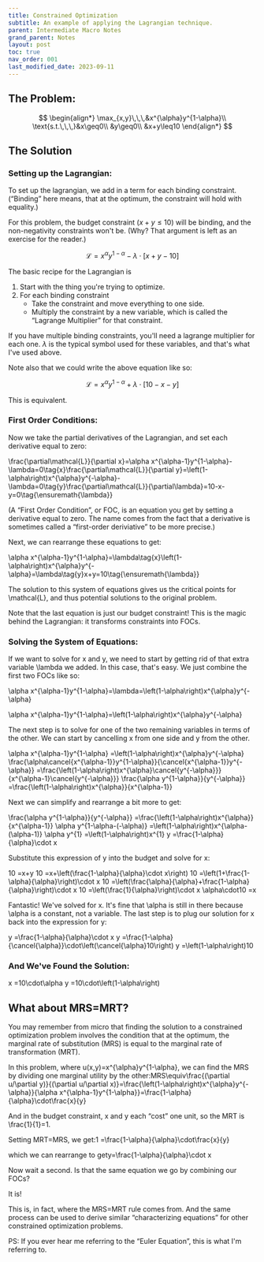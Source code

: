 ```yaml
---
title: Constrained Optimization
subtitle: An example of applying the Lagrangian technique.
parent: Intermediate Macro Notes
grand_parent: Notes
layout: post
toc: true
nav_order: 001
last_modified_date: 2023-09-11
---
```


## The Problem:

$$
\begin{align*}
\max_{x,y}\,\,\,&x^{\alpha}y^{1-\alpha}\\
\text{s.t.\,\,\,}&x\geq0\\
&y\geq0\\
&x+y\leq10
\end{align*}
$$

## The Solution

### Setting up the Lagrangian:

To set up the lagrangian, we add in a term for each binding constraint. (“Binding” here means, that at the optimum, the constraint will hold with equality.)

For this problem, the budget constraint ($x+y\leq10$) will be binding, and the non-negativity constraints won't be. (Why? That argument is left as an exercise for the reader.)

$$\mathcal{L}=x^{\alpha}y^{1-\alpha}-\lambda\cdot\left[x+y-10\right]$$

The basic recipe for the Lagrangian is 

1. Start with the thing you're trying to optimize.
2. For each binding constraint
    - Take the constraint and move everything to one side.
    - Multiply the constraint by a new variable, which is called the “Lagrange Multiplier” for that constraint.


If you have multiple binding constraints, you'll need a lagrange multiplier for each one. 
$\lambda$ is the typical symbol used for these variables, and that's what I've used above.

Note also that we could write the above equation like so:

$$\mathcal{L}=x^{\alpha}y^{1-\alpha}+\lambda\cdot\left[10-x-y\right]$$

This is equivalent.

### First Order Conditions:

Now we take the partial derivatives of the Lagrangian, and set each derivative equal to zero:

\frac{\partial\mathcal{L}}{\partial x}=\alpha x^{\alpha-1}y^{1-\alpha}-\lambda=0\tag{x}\frac{\partial\mathcal{L}}{\partial y}=\left(1-\alpha\right)x^{\alpha}y^{-\alpha}-\lambda=0\tag{y}\frac{\partial\mathcal{L}}{\partial\lambda}=10-x-y=0\tag{\ensuremath{\lambda}}

(A “First Order Condition”, or FOC, is an equation you get by setting a derivative equal to zero. The name comes from the fact that a derivative is sometimes called a “first-order deriviative” to be more precise.)

Next, we can rearrange these equations to get:

\alpha x^{\alpha-1}y^{1-\alpha}=\lambda\tag{x}\left(1-\alpha\right)x^{\alpha}y^{-\alpha}=\lambda\tag{y}x+y=10\tag{\ensuremath{\lambda}}

The solution to this system of equations gives us the critical points for \mathcal{L}, and thus potential solutions to the original problem.

Note that the last equation is just our budget constraint! This is the magic behind the Lagrangian: it transforms constraints into FOCs.

### Solving the System of Equations:

If we want to solve for x and y, we need to start by getting rid of that extra variable \lambda we added. In this case, that's easy. We just combine the first two FOCs like so:

\alpha x^{\alpha-1}y^{1-\alpha}=\lambda=\left(1-\alpha\right)x^{\alpha}y^{-\alpha}

\alpha x^{\alpha-1}y^{1-\alpha}=\left(1-\alpha\right)x^{\alpha}y^{-\alpha}

The next step is to solve for one of the two remaining variables in terms of the other. We can start by cancelling x from one side and y from the other.

\alpha x^{\alpha-1}y^{1-\alpha}	=\left(1-\alpha\right)x^{\alpha}y^{-\alpha}
\frac{\alpha\cancel{x^{\alpha-1}}y^{1-\alpha}}{\cancel{x^{\alpha-1}}y^{-\alpha}}	=\frac{\left(1-\alpha\right)x^{\alpha}\cancel{y^{-\alpha}}}{x^{\alpha-1}\cancel{y^{-\alpha}}}
\frac{\alpha y^{1-\alpha}}{y^{-\alpha}}	=\frac{\left(1-\alpha\right)x^{\alpha}}{x^{\alpha-1}}

Next we can simplify and rearrange a bit more to get:

\frac{\alpha y^{1-\alpha}}{y^{-\alpha}}	=\frac{\left(1-\alpha\right)x^{\alpha}}{x^{\alpha-1}}
\alpha y^{1-\alpha-(-\alpha)}	=\left(1-\alpha\right)x^{\alpha-(\alpha-1)}
\alpha y^{1}	=\left(1-\alpha\right)x^{1}
y	=\frac{1-\alpha}{\alpha}\cdot x

Substitute this expression of y into the budget and solve for x:

10	=x+y
10	=x+\left(\frac{1-\alpha}{\alpha}\cdot x\right)
10	=\left(1+\frac{1-\alpha}{\alpha}\right)\cdot x
10	=\left(\frac{\alpha}{\alpha}+\frac{1-\alpha}{\alpha}\right)\cdot x
10	=\left(\frac{1}{\alpha}\right)\cdot x
\alpha\cdot10	=x

Fantastic! We've solved for x. It's fine that \alpha is still in there because \alpha is a constant, not a variable. The last step is to plug our solution for x back into the expression for y:

y	=\frac{1-\alpha}{\alpha}\cdot x
y	=\frac{1-\alpha}{\cancel{\alpha}}\cdot\left(\cancel{\alpha}10\right)
y	=\left(1-\alpha\right)10

### And We've Found the Solution:

x	=10\cdot\alpha
y	=10\cdot\left(1-\alpha\right)

## What about MRS=MRT?

You may remember from micro that finding the solution to a constrained optimization problem involves the condition that at the optimum, the marginal rate of substitution (MRS) is equal to the marginal rate of transformation (MRT).

In this problem, where u(x,y)=x^{\alpha}y^{1-\alpha}, we can find the MRS by dividing one marginal utility by the other:MRS\equiv\frac{(\partial u/\partial y)}{(\partial u/\partial x)}=\frac{\left(1-\alpha\right)x^{\alpha}y^{-\alpha}}{\alpha x^{\alpha-1}y^{1-\alpha}}=\frac{1-\alpha}{\alpha}\cdot\frac{x}{y}

And in the budget constraint, x and y each “cost” one unit, so the MRT is \frac{1}{1}=1.

Setting MRT=MRS, we get:1	=\frac{1-\alpha}{\alpha}\cdot\frac{x}{y}

which we can rearrange to gety=\frac{1-\alpha}{\alpha}\cdot x

Now wait a second. Is that the same equation we go by combining our FOCs? 

It is!

This is, in fact, where the MRS=MRT rule comes from. And the same process can be used to derive similar “characterizing equations” for other constrained optimization problems.

PS: If you ever hear me referring to the “Euler Equation”, this is what I'm referring to.